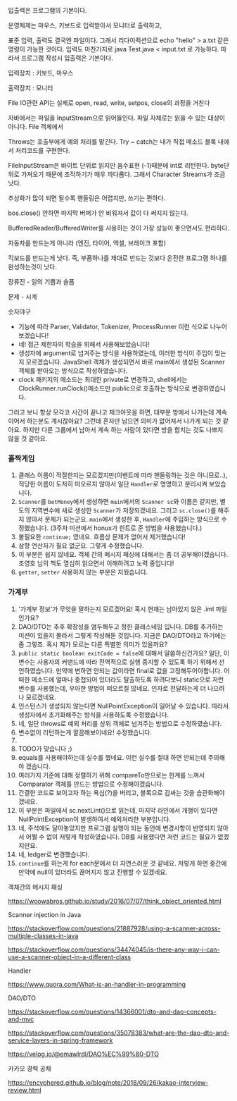 입출력은 프로그램의 기본이다.

운영체제는 마우스, 키보드로 입력받아서 모니터로 출력하고,

표준 입력, 출력도 결국엔 파일이다. 그래서 리다이렉션으로 echo "hello" > a.txt 같은 명령이 가능한 것이다. 입력도 마찬가지로 java Test.java < input.txt 로 가능하다. 따라서 프로그램 작성시 입출력은 기본이다.

입력장치 : 키보드, 마우스

출력장치 : 모니터

File IO관련 API는 실제로 open, read, write, setpos, close의 과정을 거친다



자바에서는 파일을 InputStream으로 읽어들인다. 파일 자체로는 읽을 수 있는 대상이 아니다. File 객체에서 

Throws는 호출부에게 예외 처리를 맡긴다. Try ~ catch는 내가 직접 메소드 블록 내에서 처리코드를 구현한다. 

FileInputStream은 바이트 단위로 읽지만 음수표현 (-1)때문에 int로 리턴한다. byte단위로 가져오기 때문에 조작하기가 매우 까다롭다. 그래서 Character Streams가 조금 낫다.

추상화가 많이 되면 될수록 핸들링은 어렵지만, 쓰기는 편하다.

bos.close() 안하면 마지막 버퍼가 안 비워져서 값이 다 써지지 않는다.

BufferedReader/BufferedWriter를 사용하는 것이 가장 성능이 좋으면서도 편리하다.

자동차를 만드는게 아니라 (엔진, 타이어, 엑셀, 브레이크 포함)

킥보드를 만드는게 낫다. 즉, 부품하나를 제대로 만드는 것보다 온전한 프로그램 하나를 완성하는것이 낫다.

장류진 - 일의 기쁨과 슬픔

문제 - 시계

숫자야구



- 기능에 따라 Parser, Validator, Tokenizer, ProcessRunner 이런 식으로 나누어 보겠습니다!
- 네! 접근 제한자의 학습을 위해서 사용해보았습니다!
- 생성자에 argument로 넘겨주는 방식을 사용하였는데, 이러한 방식이 주입이 맞는지 모르겠습니다. JavaShell 객체가 생성되면서 바로 main에서 생성된 Scanner 객체를 받아오는 방식으로 작성하였습니다.
- clock 패키지의 메소드는 최대한 private로 변경하고, shell에서는 ClockRunner.runClock()메소드만 public으로 호출하는 방식으로 변경하였습니다.

그러고 보니 항상 모각코 시간이 끝나고 체크아웃을 하면, 대부분 방에서 나가는데 계속 이어서 하는분도 계시잖아요? 그런데 혼자만 남으면 의미가 없어져서 나가게 되는 것 같아요. 하지만 다른 그룹에서 남아서 계속 하는 사람이 있다면 방을 합치는 것도 나쁘지 않을 것 같아요.

### 홀짝게임

1. 클래스 이름이 적절한지는 모르겠지만(이벤트에 따라 핸들링하는 것은 아니므로..), 적당한 이름이 도저히 떠오르지 않아서 일단 `Handler`로 명명하고 분리시켜 보았습니다.
2. `Scanner`를 `betMoney`에서 생성하면 `main`에서의 `Scanner sc`와 이름은 같지만, 별도의 지역변수에 새로 생성한 `Scanner`가 저장되겠네요. 그리고 `sc.close()`를 해주지 않아서 문제가 되는군요. `main`에서 생성한 후, `Handler`에 주입하는 방식으로 수정했습니다. (3주차 미션에서 honux가 힌트로 준 방법을 사용했습니다.)
3. 불필요한 `continue;` 였네요. 흐름상 문제가 없어서 제거했습니다!
4. 삼항 연산자가 필요 없군요. 그렇게 수정했습니다.
5. 이 부분은 쉽지 않네요. 객체 간의 메시지 패싱에 대해서는 좀 더 공부해야겠습니다. 조영호 님의 책도 열심히 읽으면서 이해하려고 노력 중입니다!
6. `getter`, `setter` 사용하지 않는 부분은 지웠습니다.

### 가계부

1. '가계부 정보'가 무엇을 말하는지 모르겠어요! 혹시 현재는 남아있지 않은 .iml 파일인가요?
2. DAO/DTO는 추후 확장성을 염두해두고 정한 클래스네임 입니다. DB를 추가하는 미션이 있을지 몰라서 그렇게 작성해둔 것입니다. 지금은 DAO/DTO라고 하기에는 좀 그렇죠. 혹시 제가 모르는 다른 특별한 의미가 있을까요?
3. `public static boolean exitCode = false`에 대해서 말씀하신건가요? 일단, 이 변수는 사용자의 커맨드에 따라 전역적으로 실행 중지할 수 있도록 하기 위해서 선언하였습니다. 만약에 변하면 안되는 값이라면 final로 값을 고정해두어야합니다. 어떠한 메소드에 얼마나 중첩되어 있더라도 탈출하도록 하려다보니 static으로 저런 변수를 사용했는데, 우아한 방법이 떠오르질 않네요. 인자로 전달하는게 더 나으려나 모르겠네요.
4. 인스턴스가 생성되지 않는다면 NullPointException이 일어날 수 있습니다. 따라서 생성자에서 초기화해주는 방식을 사용하도록 수정했습니다.
5. 네, 일단 throws로 예외 처리를 상위 객체로 넘겨주는 방법으로 수정하였습니다.
6. 변수없이 리턴하는게 깔끔해보이네요! 수정했습니다.
7. 
8. TODO가 맞습니다 ;)
9. equals를 사용해야하는데 실수를 했네요. 이런 실수를 절대 하면 안되는데 주의해야 겠습니다.
10. 여러가지 기준에 대해 정렬하기 위해 compareTo만으로는 한계를 느껴서 Comparator 객체를 만드는 방법으로 수정해야겠습니다.
11. 간결한 코드로 보이고자 하는 욕심(?)을 버리고, 블록으로 감싸는 것을 습관화해야 겠네요.
12. 이 부분은 파일에서 sc.nextLint()으로 읽는데, 마지막 라인에서 개행이 있다면 NullPointException이 발생하여서 예외처리한 부분입니다.
13. 네, 주석에도 달아놓았지만 프로그램 실행이 되는 동안에 변경사항이 반영되지 않아서 어쩔 수 없이 저렇게 작성하였습니다. DB를 사용했다면 저런 코드는 필요가 없겠지만요.
14. 네, ledger로 변경했습니다.
15. `continue`를 하는게 for each문에서 더 자연스러운 것 같네요. 저렇게 하면 중간에 만약에 null이 있더라도 끊어지지 않고 진행할 수 있겠네요.

객체간의 메시지 패싱

https://woowabros.github.io/study/2016/07/07/think_object_oriented.html

Scanner injection in Java

https://stackoverflow.com/questions/21887928/using-a-scanner-across-multiple-classes-in-java

https://stackoverflow.com/questions/34474045/is-there-any-way-i-can-use-a-scanner-object-in-a-different-class

Handler

https://www.quora.com/What-is-an-handler-in-programming

DAO/DTO

https://stackoverflow.com/questions/14366001/dto-and-dao-concepts-and-mvc

https://stackoverflow.com/questions/35078383/what-are-the-dao-dto-and-service-layers-in-spring-framework

https://velog.io/@emawlrdl/DAO%EC%99%80-DTO



카카오 경력 공채

https://encyphered.github.io/blog/note/2018/09/26/kakao-interview-review.html

